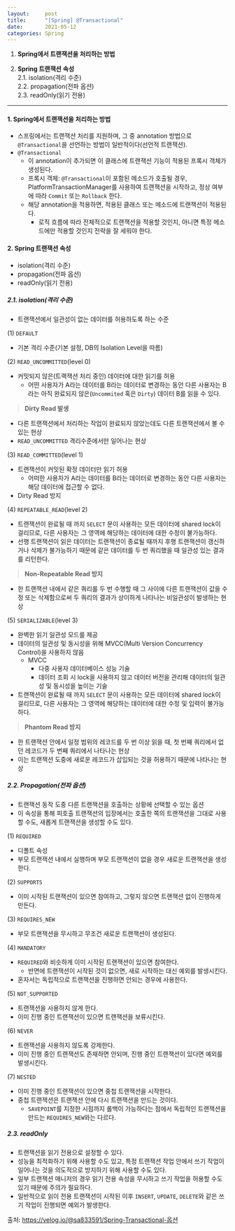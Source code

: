 ```yaml
---
layout:     post
title:      "[Spring] @Transactional"
date:       2021-05-12
categories: Spring
---
```


1. **Spring에서 트랜잭션을 처리하는 방법**

2. **Spring 트랜잭션 속성**   
2.1. isolation(격리 수준)   
2.2. propagation(전파 옵션)   
2.3. readOnly(읽기 전용)

- - -

#### **1. Spring에서 트랜잭션을 처리하는 방법**
- 스프링에서는 트랜잭션 처리를 지원하며, 그 중 annotation 방법으로 `@Transactional`을 선언하는 방법이 일반적이다(선언적 트랜잭션).
- `@Transactional`
  + 이 annotation이 추가되면 이 클래스에 트랜잭션 기능이 적용된 프록시 객체가 생성된다.
  + 프록시 객체: `@Transactional`이 포함된 메소드가 호출될 경우, PlatformTransactionManager를 사용하여 트랜잭션을 시작하고, 정상 여부에 따라 `Commit` 또는 `Rollback` 한다.
  + 해당 annotation을 적용하면, 적용된 클래스 또는 메소드에 트랜잭션이 적용된다.
    + 로직 흐름에 따라 전체적으로 트랜잭션을 적용할 것인지, 아니면 특정 메소드에만 적용할 것인지 전략을 잘 세워야 한다.

#### **2. Spring 트랜잭션 속성**
- isolation(격리 수준)
- propagation(전파 옵션)
- readOnly(읽기 전용)

##### **2.1. isolation(격리 수준)**
- 트랜잭션에서 일관성이 없는 데이터를 허용하도록 하는 수준

(1) `DEFAULT`
- 기본 격리 수준(기본 설정, DB의 Isolation Level을 따름)

(2) `READ_UNCOMMITTED`(level 0)
- 커밋되지 않은(트랙잭션 처리 중인) 데이터에 대한 읽기를 허용
  + 어떤 사용자가 A라는 데이터를 B라는 데이터로 변경하는 동안 다른 사용자는 B라는 아직 완료되지 않은(`Uncommited` 혹은 `Dirty`) 데이터 B를 읽을 수 있다.

> **Dirty Read 발생**
- 다른 트랜잭션에서 처리하는 작업이 완료되지 않았는데도 다른 트랜잭션에서 볼 수 있는 현상
- `READ_UNCOMMITTED` 격리수준에서만 일어나는 현상

(3) `READ_COMMITTED`(level 1)
- 트랜잭션이 커밋된 확정 데이터만 읽기 허용
  + 어떠한 사용자가 A라는 데이터를 B라는 데이터로 변경하는 동안 다른 사용자는 해당 데이터에 접근할 수 없다.
- Dirty Read 방지

(4) `REPEATABLE_READ`(level 2)
- 트랜잭션이 완료될 때 까지 `SELECT` 문이 사용하는 모든 데이터에 shared lock이 걸리므로, 다른 사용자는 그 영역에 해당하는 데이터에 대한 수정이 불가능하다.
- 선행 트랜잭션이 읽은 데이터는 트랜잭션이 종료될 때까지 후행 트랜잭션이 갱신하거나 삭제가 불가능하기 때문에 같은 데이터를 두 번 쿼리했을 때 일관성 있는 결과를 리턴한다.

> **Non-Repeatable Read 방지**
- 한 트랜잭션 내에서 같은 쿼리를 두 번 수행할 때 그 사이에 다른 트랜잭션이 값을 수정 또는 삭제함으로써 두 쿼리의 결과가 상이하게 나타나는 비일관성이 발생하는 현상

(5) `SERIALIZABLE`(level 3)
- 완벽한 읽기 일관성 모드를 제공
- 데이터의 일관성 및 동시성을 위해 MVCC(Multi Version Concurrency Control)을 사용하지 않음
  + MVCC
    + 다중 사용자 데이터베이스 성능 기술
    + 데이터 조회 시 lock을 사용하지 않고 데이터 버전을 관리해 데이터의 일관성 및 동시성을 높이는 기술
- 트랜잭션이 완료될 때 까지 `SELECT` 문이 사용하는 모든 데이터에 shared lock이 걸리므로, 다른 사용자는 그 영역에 해당하는 데이터에 대한 수정 및 입력이 불가능하다.


> **Phantom Read 방지**
- 한 트랜잭션 안에서 일정 범위의 레코드를 두 번 이상 읽을 때, 첫 번째 쿼리에서 없던 레코드가 두 번째 쿼리에서 나타나는 현상
- 이는 트랜잭션 도중에 새로운 레코드가 삽입되는 것을 허용하기 때문에 나타나는 현상


##### **2.2. Propagation(전파 옵션)**
- 트랜잭션 동작 도중 다른 트랜잭션을 호출하는 상황에 선택할 수 있는 옵션
- 이 속성을 통해 피호출 트랜잭션의 입장에서는 호출한 쪽의 트랜잭션을 그대로 사용할 수도, 새롭게 트랜잭션을 생성할 수도 있다.

(1) `REQUIRED`
- 디폴트 속성
- 부모 트랜잭션 내에서 실행하며 부모 트랜잭션이 없을 경우 새로운 트랜잭션을 생성한다.

(2) `SUPPORTS`
- 이미 시작된 트랜잭션이 있으면 참여하고, 그렇지 않으면 트랜잭션 없이 진행하게 만든다.

(3) `REQUIRES_NEW`
- 부모 트랜잭션을 무시하고 무조건 새로운 트랜잭션이 생성된다.

(4) `MANDATORY`
- `REQUIRED`와 비슷하게 이미 시작된 트랜잭션이 있으면 참여한다.
  + 반면에 트랜잭션이 시작된 것이 없으면, 새로 시작하는 대신 예외를 발생시킨다.
- 혼자서는 독립적으로 트랜잭션을 진행하면 안되는 경우에 사용한다.

(5) `NOT_SUPPORTED`
- 트랜잭션을 사용하지 않게 한다.
- 이미 진행 중인 트랜잭션이 있으면 트랜잭션을 보류시킨다.

(6) `NEVER`
- 트랜잭션을 사용하지 않도록 강제한다.
- 이미 진행 중인 트랜잭션도 존재하면 안되며, 진행 중인 트랜잭션이 있다면 예외를 발생시킨다.

(7) `NESTED`
- 이미 진행 중인 트랜잭션이 있으면 중첩 트랜잭션을 시작한다.
- 중첩 트랜잭션은 트랜잭션 안에 다시 트랜잭션을 만드는 것이다.
  + `SAVEPOINT`를 지정한 시점까지 롤백이 가능하다는 점에서 독립적인 트랜잭션을 만드는 `REQUIRES_NEW`와는 다르다.


##### **2.3. readOnly**
- 트랜잭션을 읽기 전용으로 설정할 수 있다.
- 성능을 최적화하기 위해 사용할 수도 있고, 특정 트랜잭션 작업 안에서 쓰기 작업이 일어나는 것을 의도적으로 방지하기 위해 사용할 수도 있다.
- 일부 트랜잭션 매니저의 경우 읽기 전용 속성을 무시하고 쓰기 작업을 허용할 수도 있기 때문에 주의가 필요하다.
- 일반적으로 읽이 전용 트랜잭션이 시작된 이후 `INSERT`, `UPDATE`, `DELETE`와 같은 쓰기 작업이 진행되면 예외가 발생한다.


출처: <https://velog.io/@sa833591/Spring-Transactional-옵션>
